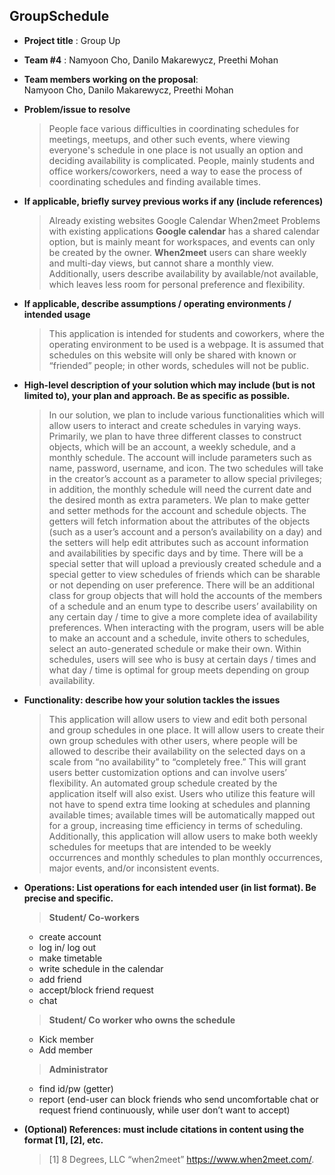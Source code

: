 GroupSchedule
-------------
- **Project title** : Group Up
- **Team #4** : Namyoon Cho, Danilo Makarewycz, Preethi Mohan
- **Team members working on the proposal**:   
Namyoon Cho, Danilo Makarewycz, Preethi Mohan 
- **Problem/issue to resolve**  
  > People face various difficulties in coordinating schedules for meetings, meetups, and other such events, where viewing everyone's schedule in one place is not usually an option and deciding availability is complicated. People, mainly students and office workers/coworkers, need a way to ease the process of coordinating schedules and finding available times.   

- **If applicable, briefly survey previous works if any (include references)**  
  >   Already existing websites
      Google Calendar
      When2meet
  >  Problems with existing applications
      **Google calendar** has a shared calendar option, but is mainly meant for workspaces, and events can only be created by the owner.
      **When2meet** users can share weekly and multi-day views, but cannot share a monthly view. Additionally, users describe availability by available/not available, which leaves less room for personal preference and flexibility.

 
- **If applicable, describe assumptions / operating environments / intended usage**
  >  This application is intended for students and coworkers, where the operating environment to be used is a webpage. It is assumed that schedules on this website will only be shared with known or “friended” people; in other words, schedules will not be public.

- **High-level description of your solution which may include (but is not limited to), your plan and approach.  Be as specific as possible.**  
  > In our solution, we plan to include various functionalities which will allow users to interact and create schedules in varying ways. Primarily, we plan to have three different classes to construct objects, which will be an account, a weekly schedule, and a monthly schedule. The account will include parameters such as name, password, username, and icon. The two schedules will take in the creator’s account as a parameter to allow special privileges; in addition, the monthly schedule will need the current date and the desired month as extra parameters. We plan to make getter and setter methods for the account and schedule objects. The getters will fetch information about the attributes of the objects (such as a user’s account and a person’s availability on a day) and the setters will help edit attributes such as account information and availabilities by specific days and by time. There will be a special setter that will upload a previously created schedule and a special getter to view schedules of friends which can be sharable or not depending on user preference. There will be an additional class for group objects that will hold the accounts of the members of a schedule and an enum type to describe users’ availability on any certain day / time to give a more complete idea of availability preferences. 
When interacting with the program, users will be able to make an account and a schedule, invite others to schedules, select an auto-generated schedule or make their own. Within schedules, users will see who is busy at certain days / times and what day / time is optimal for group meets depending on group availability. 


- **Functionality: describe how your solution tackles the issues**
  > This application will allow users to view and edit both personal and group schedules in one place. It will allow users to create their own group schedules with other users, where people will be allowed to describe their availability on the selected days on a scale from “no availability” to “completely free.” This will grant users better customization options and can involve users’ flexibility.  An automated group schedule created by the application itself will also exist. Users who utilize this feature will not have to spend extra time looking at schedules and planning available times; available times will be automatically mapped out for a group, increasing time efficiency in terms of scheduling. Additionally, this application will allow users to make both weekly schedules for meetups that are intended to be weekly occurrences and monthly schedules to plan monthly occurrences, major events, and/or inconsistent events.  

- **Operations: List operations for each intended user (in list format).  Be precise and specific.**  
  > **Student/ Co-workers**  
    - create account
    - log in/ log out
    - make timetable
    - write schedule in the calendar
    - add friend
    - accept/block friend request
    - chat    
    
   > **Student/ Co worker who owns the schedule**
    - Kick member
    - Add member
  
      
   > **Administrator**
    - find id/pw (getter)
    - report (end-user can block friends who send uncomfortable chat or request friend continuously, while user don’t want to accept)


- **(Optional) References: must include citations in content using the format [1], [2], etc.**
  > [1] 8 Degrees, LLC “when2meet” https://www.when2meet.com/. 
